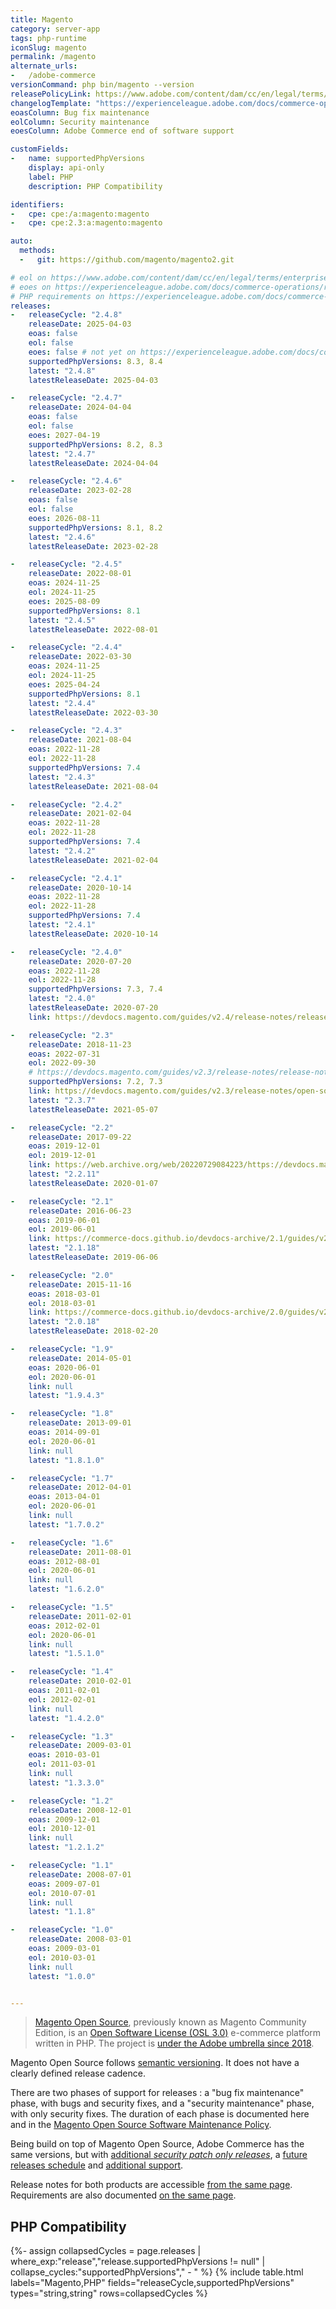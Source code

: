 ```yaml
---
title: Magento
category: server-app
tags: php-runtime
iconSlug: magento
permalink: /magento
alternate_urls:
-   /adobe-commerce
versionCommand: php bin/magento --version
releasePolicyLink: https://www.adobe.com/content/dam/cc/en/legal/terms/enterprise/pdfs/Magento-Open-Source-Software-Maintenance-Policy.pdf
changelogTemplate: "https://experienceleague.adobe.com/docs/commerce-operations/release/notes/magento-open-source/{{'__LATEST__'|replace:'.','-'}}.html"
eoasColumn: Bug fix maintenance
eolColumn: Security maintenance
eoesColumn: Adobe Commerce end of software support

customFields:
-   name: supportedPhpVersions
    display: api-only
    label: PHP
    description: PHP Compatibility

identifiers:
-   cpe: cpe:/a:magento:magento
-   cpe: cpe:2.3:a:magento:magento

auto:
  methods:
  -   git: https://github.com/magento/magento2.git

# eol on https://www.adobe.com/content/dam/cc/en/legal/terms/enterprise/pdfs/Magento-Open-Source-Software-Maintenance-Policy.pdf
# eoes on https://experienceleague.adobe.com/docs/commerce-operations/release/planning/lifecycle-policy.html
# PHP requirements on https://experienceleague.adobe.com/docs/commerce-operations/installation-guide/system-requirements.html
releases:
-   releaseCycle: "2.4.8"
    releaseDate: 2025-04-03
    eoas: false
    eol: false
    eoes: false # not yet on https://experienceleague.adobe.com/docs/commerce-operations/release/planning/lifecycle-policy.html
    supportedPhpVersions: 8.3, 8.4
    latest: "2.4.8"
    latestReleaseDate: 2025-04-03

-   releaseCycle: "2.4.7"
    releaseDate: 2024-04-04
    eoas: false
    eol: false
    eoes: 2027-04-19
    supportedPhpVersions: 8.2, 8.3
    latest: "2.4.7"
    latestReleaseDate: 2024-04-04

-   releaseCycle: "2.4.6"
    releaseDate: 2023-02-28
    eoas: false
    eol: false
    eoes: 2026-08-11
    supportedPhpVersions: 8.1, 8.2
    latest: "2.4.6"
    latestReleaseDate: 2023-02-28

-   releaseCycle: "2.4.5"
    releaseDate: 2022-08-01
    eoas: 2024-11-25
    eol: 2024-11-25
    eoes: 2025-08-09
    supportedPhpVersions: 8.1
    latest: "2.4.5"
    latestReleaseDate: 2022-08-01

-   releaseCycle: "2.4.4"
    releaseDate: 2022-03-30
    eoas: 2024-11-25
    eol: 2024-11-25
    eoes: 2025-04-24
    supportedPhpVersions: 8.1
    latest: "2.4.4"
    latestReleaseDate: 2022-03-30

-   releaseCycle: "2.4.3"
    releaseDate: 2021-08-04
    eoas: 2022-11-28
    eol: 2022-11-28
    supportedPhpVersions: 7.4
    latest: "2.4.3"
    latestReleaseDate: 2021-08-04

-   releaseCycle: "2.4.2"
    releaseDate: 2021-02-04
    eoas: 2022-11-28
    eol: 2022-11-28
    supportedPhpVersions: 7.4
    latest: "2.4.2"
    latestReleaseDate: 2021-02-04

-   releaseCycle: "2.4.1"
    releaseDate: 2020-10-14
    eoas: 2022-11-28
    eol: 2022-11-28
    supportedPhpVersions: 7.4
    latest: "2.4.1"
    latestReleaseDate: 2020-10-14

-   releaseCycle: "2.4.0"
    releaseDate: 2020-07-20
    eoas: 2022-11-28
    eol: 2022-11-28
    supportedPhpVersions: 7.3, 7.4
    latest: "2.4.0"
    latestReleaseDate: 2020-07-20
    link: https://devdocs.magento.com/guides/v2.4/release-notes/release-notes-2-4-0-open-source.html

-   releaseCycle: "2.3"
    releaseDate: 2018-11-23
    eoas: 2022-07-31
    eol: 2022-09-30
    # https://devdocs.magento.com/guides/v2.3/release-notes/release-notes-2-3-3-open-source.html#platform-upgrades
    supportedPhpVersions: 7.2, 7.3
    link: https://devdocs.magento.com/guides/v2.3/release-notes/open-source-2-3-7.html
    latest: "2.3.7"
    latestReleaseDate: 2021-05-07

-   releaseCycle: "2.2"
    releaseDate: 2017-09-22
    eoas: 2019-12-01
    eol: 2019-12-01
    link: https://web.archive.org/web/20220729084223/https://devdocs.magento.com/guides/v2.2/release-notes/release-notes-2-2-11-open-source.html
    latest: "2.2.11"
    latestReleaseDate: 2020-01-07

-   releaseCycle: "2.1"
    releaseDate: 2016-06-23
    eoas: 2019-06-01
    eol: 2019-06-01
    link: https://commerce-docs.github.io/devdocs-archive/2.1/guides/v2.1/release-notes/ReleaseNotes2.1.18CE.html
    latest: "2.1.18"
    latestReleaseDate: 2019-06-06

-   releaseCycle: "2.0"
    releaseDate: 2015-11-16
    eoas: 2018-03-01
    eol: 2018-03-01
    link: https://commerce-docs.github.io/devdocs-archive/2.0/guides/v2.0/release-notes/ReleaseNotes2.0.18CE.html
    latest: "2.0.18"
    latestReleaseDate: 2018-02-20

-   releaseCycle: "1.9"
    releaseDate: 2014-05-01
    eoas: 2020-06-01
    eol: 2020-06-01
    link: null
    latest: "1.9.4.3"

-   releaseCycle: "1.8"
    releaseDate: 2013-09-01
    eoas: 2014-09-01
    eol: 2020-06-01
    link: null
    latest: "1.8.1.0"

-   releaseCycle: "1.7"
    releaseDate: 2012-04-01
    eoas: 2013-04-01
    eol: 2020-06-01
    link: null
    latest: "1.7.0.2"

-   releaseCycle: "1.6"
    releaseDate: 2011-08-01
    eoas: 2012-08-01
    eol: 2020-06-01
    link: null
    latest: "1.6.2.0"

-   releaseCycle: "1.5"
    releaseDate: 2011-02-01
    eoas: 2012-02-01
    eol: 2020-06-01
    link: null
    latest: "1.5.1.0"

-   releaseCycle: "1.4"
    releaseDate: 2010-02-01
    eoas: 2011-02-01
    eol: 2012-02-01
    link: null
    latest: "1.4.2.0"

-   releaseCycle: "1.3"
    releaseDate: 2009-03-01
    eoas: 2010-03-01
    eol: 2011-03-01
    link: null
    latest: "1.3.3.0"

-   releaseCycle: "1.2"
    releaseDate: 2008-12-01
    eoas: 2009-12-01
    eol: 2010-12-01
    link: null
    latest: "1.2.1.2"

-   releaseCycle: "1.1"
    releaseDate: 2008-07-01
    eoas: 2009-07-01
    eol: 2010-07-01
    link: null
    latest: "1.1.8"

-   releaseCycle: "1.0"
    releaseDate: 2008-03-01
    eoas: 2009-03-01
    eol: 2010-03-01
    link: null
    latest: "1.0.0"


---
```


> [Magento Open Source](https://business.adobe.com/products/magento/open-source.html), previously
> known as Magento Community Edition, is an [Open Software License (OSL 3.0)](https://opensource.org/licenses/osl-3.0.php)
> e-commerce platform written in PHP. The project is [under the Adobe umbrella since 2018](https://business.adobe.com/blog/the-latest/magento-is-now-part-of-adobe).

Magento Open Source follows [semantic versioning](https://experienceleague.adobe.com/docs/commerce-operations/release/planning/versioning-policy.html).
It does not have a clearly defined release cadence.

There are two phases of support for releases : a "bug fix maintenance" phase, with bugs and security
fixes, and a "security maintenance" phase, with only security fixes. The duration of each phase is
documented here and in the [Magento Open Source Software Maintenance Policy](https://www.adobe.com/content/dam/cc/en/legal/terms/enterprise/pdfs/Magento-Open-Source-Software-Maintenance-Policy.pdf).

Being build on top of Magento Open Source, Adobe Commerce has the same versions,
but with [additional _security patch only releases_](https://community.magento.com/t5/Magento-DevBlog/Introducing-the-New-Security-Patch-Release/ba-p/141287),
a [future releases schedule](https://experienceleague.adobe.com/docs/commerce-operations/release/planning/schedule.html)
and [additional support](https://experienceleague.adobe.com/docs/commerce-operations/release/planning/lifecycle-policy.html).

Release notes for both products are accessible [from the same page](https://experienceleague.adobe.com/docs/commerce-operations/release/notes/overview.html).
Requirements are also documented [on the same page](https://experienceleague.adobe.com/docs/commerce-operations/installation-guide/system-requirements.html).

## PHP Compatibility

{%- assign collapsedCycles = page.releases | where_exp:"release","release.supportedPhpVersions != null" | collapse_cycles:"supportedPhpVersions"," - " %}
{% include table.html
labels="Magento,PHP"
fields="releaseCycle,supportedPhpVersions"
types="string,string"
rows=collapsedCycles %}
